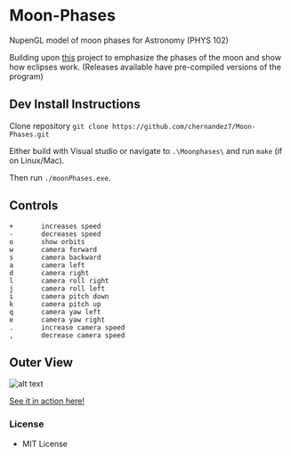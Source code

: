 # Moon-Phases
NupenGL model of moon phases for Astronomy (PHYS 102)

Building upon [this](https://github.com/RyanPridgeon/solarsystem) project to emphasize the phases of the moon and show how eclipses work.
(Releases available have pre-compiled versions of the program)

## Dev Install Instructions
Clone repository
`git clone https://github.com/chernandez7/Moon-Phases.git`

Either build with Visual studio or navigate to `.\Moonphases\` and run `make` (if on Linux/Mac).

Then run `./moonPhases.exe`.

## Controls
```
+       increases speed
-       decreases speed
o       show orbits
w       camera forward
s       camera backward
a       camera left
d       camera right
l       camera roll right
j       camera roll left
i       camera pitch down
k       camera pitch up
q       camera yaw left
e       camera yaw right
.       increase camera speed
,       decrease camera speed
```

## Outer View
![alt text](http://i.imgur.com/qEaAJh5.jpg "Outer View")

[See it in action here!](https://www.youtube.com/watch?v=gjB-TBw-Pcc)

### License
 - MIT License
